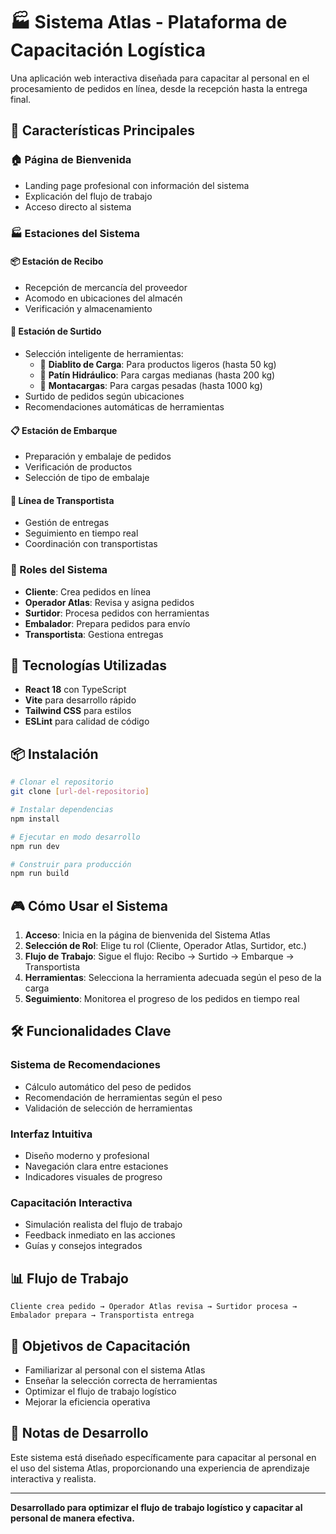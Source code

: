 # 🏭 Sistema Atlas - Plataforma de Capacitación Logística

Una aplicación web interactiva diseñada para capacitar al personal en el procesamiento de pedidos en línea, desde la recepción hasta la entrega final.

## 🎯 Características Principales

### 🏠 Página de Bienvenida
- Landing page profesional con información del sistema
- Explicación del flujo de trabajo
- Acceso directo al sistema

### 🏭 Estaciones del Sistema

#### 📦 Estación de Recibo
- Recepción de mercancía del proveedor
- Acomodo en ubicaciones del almacén
- Verificación y almacenamiento

#### 🚚 Estación de Surtido
- Selección inteligente de herramientas:
  - 🦽 **Diablito de Carga**: Para productos ligeros (hasta 50 kg)
  - 🛒 **Patín Hidráulico**: Para cargas medianas (hasta 200 kg)
  - 🚛 **Montacargas**: Para cargas pesadas (hasta 1000 kg)
- Surtido de pedidos según ubicaciones
- Recomendaciones automáticas de herramientas

#### 📋 Estación de Embarque
- Preparación y embalaje de pedidos
- Verificación de productos
- Selección de tipo de embalaje

#### 🚛 Línea de Transportista
- Gestión de entregas
- Seguimiento en tiempo real
- Coordinación con transportistas

### 👥 Roles del Sistema
- **Cliente**: Crea pedidos en línea
- **Operador Atlas**: Revisa y asigna pedidos
- **Surtidor**: Procesa pedidos con herramientas
- **Embalador**: Prepara pedidos para envío
- **Transportista**: Gestiona entregas

## 🚀 Tecnologías Utilizadas

- **React 18** con TypeScript
- **Vite** para desarrollo rápido
- **Tailwind CSS** para estilos
- **ESLint** para calidad de código

## 📦 Instalación

```bash
# Clonar el repositorio
git clone [url-del-repositorio]

# Instalar dependencias
npm install

# Ejecutar en modo desarrollo
npm run dev

# Construir para producción
npm run build
```

## 🎮 Cómo Usar el Sistema

1. **Acceso**: Inicia en la página de bienvenida del Sistema Atlas
2. **Selección de Rol**: Elige tu rol (Cliente, Operador Atlas, Surtidor, etc.)
3. **Flujo de Trabajo**: Sigue el flujo: Recibo → Surtido → Embarque → Transportista
4. **Herramientas**: Selecciona la herramienta adecuada según el peso de la carga
5. **Seguimiento**: Monitorea el progreso de los pedidos en tiempo real

## 🛠️ Funcionalidades Clave

### Sistema de Recomendaciones
- Cálculo automático del peso de pedidos
- Recomendación de herramientas según el peso
- Validación de selección de herramientas

### Interfaz Intuitiva
- Diseño moderno y profesional
- Navegación clara entre estaciones
- Indicadores visuales de progreso

### Capacitación Interactiva
- Simulación realista del flujo de trabajo
- Feedback inmediato en las acciones
- Guías y consejos integrados

## 📊 Flujo de Trabajo

```
Cliente crea pedido → Operador Atlas revisa → Surtidor procesa → Embalador prepara → Transportista entrega
```

## 🎯 Objetivos de Capacitación

- Familiarizar al personal con el sistema Atlas
- Enseñar la selección correcta de herramientas
- Optimizar el flujo de trabajo logístico
- Mejorar la eficiencia operativa

## 📝 Notas de Desarrollo

Este sistema está diseñado específicamente para capacitar al personal en el uso del sistema Atlas, proporcionando una experiencia de aprendizaje interactiva y realista.

---

**Desarrollado para optimizar el flujo de trabajo logístico y capacitar al personal de manera efectiva.**